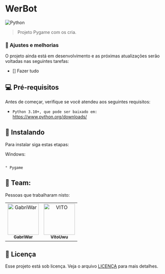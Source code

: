 # WerBot
![Python](https://img.shields.io/badge/python-3670A0?style=for-the-badge&logo=python&logoColor=ffdd54)


> Projeto Pygame com os cria.

### 🔧 Ajustes e melhorias

O projeto ainda está em desenvolvimento e as próximas atualizações serão voltadas nas seguintes tarefas:

- [] Fazer tudo


## 💻 Pré-requisitos

Antes de começar, verifique se você atendeu aos seguintes requisitos:

- `Python 3.10+, que pode ser baixado em:` <https://www.python.org/downloads/>

## 🚀 Instalando

Para instalar siga estas etapas:

Windows:

```

° Pygame

```



## 🤝 Team:

Pessoas que trabalharam nisto:

<table>
  <tr>
    <td align="center">
      <a href="#">
        <img src="https://avatars.githubusercontent.com/u/72227489?v=4" width="100px;" alt="GabriWar"/><br>
        <sub>
          <b>GabriWar</b>
        </sub>
      </a>
    </td>
    <td align="center">
      <a href="#">
        <img src="https://avatars.githubusercontent.com/u/32278696?v=4" width="100px;" alt="VITO"/><br>
        <sub>
          <b>VitoUwu</b>
        </sub>
      </a>
    </td>
  </tr>
</table>

## 📝 Licença

Esse projeto está sob licença. Veja o arquivo [LICENÇA](LICENSE.md) para mais detalhes.
